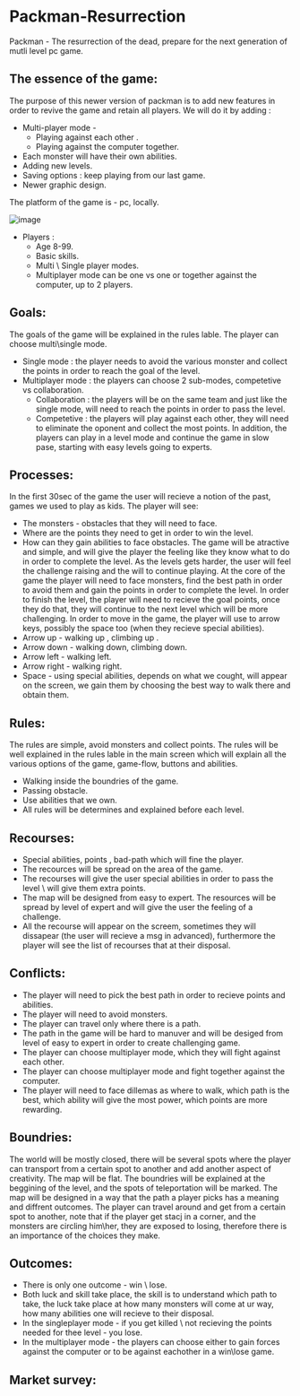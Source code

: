 #  **Packman-Resurrection**
Packman - The resurrection of the dead, prepare for the next generation of mutli level pc game.
## The essence of the game:
The purpose of this newer version of packman is to add new features in order to revive the game and retain all players.
We will do it by adding :
- Multi-player mode -
  - Playing against each other .
  - Playing against the computer together.
- Each monster will have their own abilities.
- Adding new levels.
- Saving options : keep playing from our last game.
- Newer graphic design.
 
The platform of the game is - pc, locally.

![image](https://user-images.githubusercontent.com/57447482/138597527-634f3e98-4008-4f14-966d-b28eb45f8688.png)

- Players : 
  - Age 8-99.
  - Basic skills.
  - Multi \ Single player modes.
  - Multiplayer mode can be one vs one or together against the computer, up to 2 players.
 
 ## Goals:
 The goals of the game will be explained in the rules lable. 
 The player can choose multi\single mode.
 - Single mode : the player needs to avoid the various monster and collect the points in order to reach the goal of the level.
 - Multiplayer mode : the players can choose 2 sub-modes, competetive vs collaboration.
    - Collaboration : the players will be on the same team and just like the single mode, will need to reach the points in order to pass the level.
    - Competetive : the players will play against each other, they will need to eliminate the oponent and collect the most points.
 In addition, the players can play in a level mode and continue the game in slow pase, starting with easy levels going to experts.
 
## Processes:
In the first 30sec of the game the user will recieve a notion of the past, games we used to play as kids.
The player will see:
  - The monsters - obstacles that they will need to face.
  - Where are the points they need to get in order to win the level.
  - How can they gain abilities to face obstacles.
The game will be atractive and simple, and will give the player the feeling like they know what to do in order to complete the level.
As the levels gets harder, the user will feel the challenge raising and the will to continue playing.
At the core of the game the player will need to face monsters, find the best path in order to avoid them and gain the points in order to complete the level.
In order to finish the level, the player will need to recieve the goal points, once they do that, they will continue to the next level which will be more challenging.
In order to move in the game, the player will use to arrow keys, possibly the space too (when they recieve special abilities).
- Arrow up - walking up , climbing up .
- Arrow down - walking down, climbing down.
- Arrow left - walking left.
- Arrow right - walking right.
- Space - using special abilities, depends on what we cought, will appear on the screen, we gain them by choosing the best way to walk there and obtain them.

## Rules:
The rules are simple, avoid monsters and collect points.
The rules will be well explained in the rules lable in the main screen which will explain all the various options of the game, game-flow, buttons and abilities.
- Walking inside the boundries of the game.
- Passing obstacle.
- Use abilities that we own.
- All rules will be determines and explained before each level.

## Recourses:
- Special abilities, points , bad-path which will fine the player.
- The recources will be spread on the area of the game.
- The recourses will give the user special abilities in order to pass the level \ will give them extra points.
- The map will be designed from easy to expert. The resources will be spread by level of expert and will give the user the feeling of a challenge.
- All the recourse will appear on the screem, sometimes they will dissapear (the user will recieve a msg in advanced), furthermore the player will see the list of recourses that at their disposal.

## Conflicts:
- The player will need to pick the best path in order to recieve points and abilities.
- The player will need to avoid monsters.
- The player can travel only where there is a path.
- The path in the game will be hard to manuver and will be desiged from level of easy to expert in order to create challenging game.
- The player can choose multiplayer mode, which they will fight against each other.
- The player can choose multiplayer mode and fight together against the computer.
- The player will need to face dillemas as where to walk, which path is the best, which ability will give the most power, which points are more rewarding.

## Boundries:
The world will be mostly closed, there will be several spots where the player can transport from a certain spot to another and add another aspect of creativity.
The map will be flat.
The boundries will be explained at the beggining of the level, and the spots of teleportation will be marked.
The map will be designed in a way that the path a player picks has a meaning and diffrent outcomes.
The player can travel around and get from a certain spot to another, note that if the player get stacj in a corner, and the monsters are circling him\her, they are exposed to losing, therefore there is an importance of the choices they make.

## Outcomes:
- There is only one outcome - win \ lose.
- Both luck and skill take place, the skill is to understand which path to take, the luck take place at how many monsters will come at ur way, how many abilities one will recieve to their disposal.
- In the singleplayer mode - if you get killed \ not recieving the points needed for thee level - you lose.
- In the multiplayer mode - the players can choose either to gain forces against the computer or to be against eachother in a win\lose game.

## Market survey:

